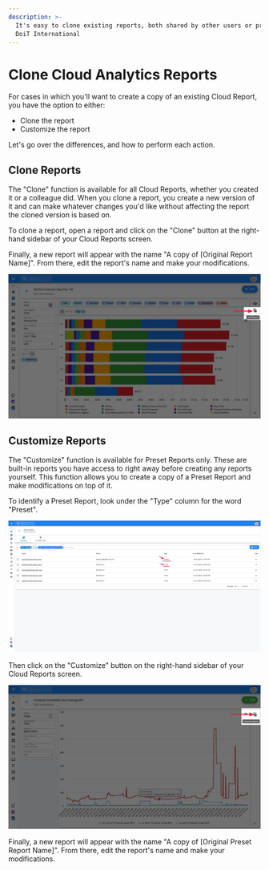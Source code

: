 ```yaml
---
description: >-
  It's easy to clone existing reports, both shared by other users or provided by
  DoiT International
---
```


# Clone Cloud Analytics Reports

For cases in which you'll want to create a copy of an existing Cloud Report, you have the option to either:

* Clone the report
* Customize the report

Let's go over the differences, and how to perform each action.

## Clone Reports

The "Clone" function is available for all Cloud Reports, whether you created it or a colleague did. When you clone a report, you create a new version of it and can make whatever changes you'd like without affecting the report the cloned version is based on.

To clone a report, open a report and click on the "Clone" button at the right-hand sidebar of your Cloud Reports screen.

Finally, a new report will appear with the name "A copy of \[Original Report Name\]". From there, edit the report's name and make your modifications.

![A screenshot showing the location of the _Clone Report_ button](../.gitbook/assets/cloudreports_clonereport-2.jpg)

## Customize Reports

The "Customize" function is available for Preset Reports only. These are built-in reports you have access to right away before creating any reports yourself. This function allows you to create a copy of a Preset Report and make modifications on top of it.

To identify a Preset Report, look under the "Type" column for the word "Preset".

![A screenshot showing the location of the _Type_ column values](../.gitbook/assets/cloudreports_custom-preset.jpg)

Then click on the "Customize" button on the right-hand sidebar of your Cloud Reports screen.

![A screenshot showing the location of the _Customize Report_ button](../.gitbook/assets/cloudreports_customizereport.jpg)

Finally, a new report will appear with the name "A copy of \[Original Preset Report Name\]". From there, edit the report's name and make your modifications.
